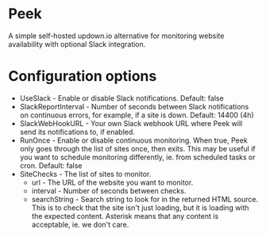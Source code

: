 # Peek
A simple self-hosted updown.io alternative for monitoring website availability with optional Slack integration.

# Configuration options
* UseSlack - Enable or disable Slack notifications. Default: false
* SlackReportInterval - Number of seconds between Slack notifications on continuous errors, for example, if a site is down. Default: 14400 (4h)
* SlackWebHookURL - Your own Slack webhook URL where Peek will send its notifications to, if enabled.
* RunOnce - Enable or disable continuous monitoring. When true, Peek only goes through the list of sites once, then exits. This may be useful if you want to schedule monitoring differently, ie. from scheduled tasks or cron. Default: false
* SiteChecks - The list of sites to monitor.
  * url - The URL of the website you want to monitor.
  * interval - Number of seconds between checks.
  * searchString - Search string to look for in the returned HTML source. This is to check that the site isn't just loading, but it is loading with the expected content. Asterisk means that any content is acceptable, ie. we don't care.
